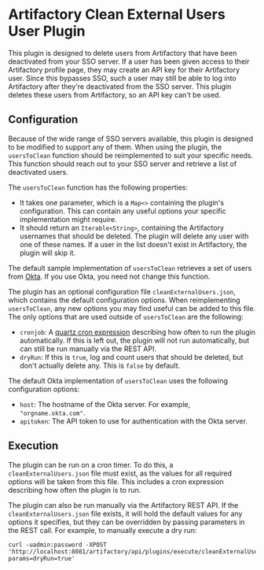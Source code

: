 Artifactory Clean External Users User Plugin
============================================

This plugin is designed to delete users from Artifactory that have been
deactivated from your SSO server. If a user has been given access to their
Artifactory profile page, they may create an API key for their Artifactory user.
Since this bypasses SSO, such a user may still be able to log into Artifactory
after they're deactivated from the SSO server. This plugin deletes these users
from Artifactory, so an API key can't be used.

Configuration
-------------

Because of the wide range of SSO servers available, this plugin is designed to
be modified to support any of them. When using the plugin, the `usersToClean`
function should be reimplemented to suit your specific needs. This function
should reach out to your SSO server and retrieve a list of deactivated users.

The `usersToClean` function has the following properties:

- It takes one parameter, which is a `Map<>` containing the plugin's
  configuration. This can contain any useful options your specific
  implementation might require.
- It should return an `Iterable<String>`, containing the Artifactory usernames
  that should be deleted. The plugin will delete any user with one of these
  names. If a user in the list doesn't exist in Artifactory, the plugin will
  skip it.

The default sample implementation of `usersToClean` retrieves a set of users
from [Okta](https://www.okta.com/). If you use Okta, you need not change this
function.

The plugin has an optional configuration file `cleanExternalUsers.json`, which
contains the default configuration options. When reimplementing `usersToClean`,
any new options you may find useful can be added to this file. The only options
that are used outside of `usersToClean` are the following:

- `cronjob`: A [quartz cron expression][cron] describing how often to run the
  plugin automatically. If this is left out, the plugin will not run
  automatically, but can still be run manually via the REST API.
- `dryRun`: If this is `true`, log and count users that should be deleted, but
  don't actually delete any. This is `false` by default.

[cron]: http://www.quartz-scheduler.org/documentation/quartz-2.x/tutorials/crontrigger.html

The default Okta implementation of `usersToClean` uses the following
configuration options:

- `host`: The hostname of the Okta server. For example, `"orgname.okta.com"`.
- `apitoken`: The API token to use for authentication with the Okta server.

Execution
---------

The plugin can be run on a cron timer. To do this, a `cleanExternalUsers.json`
file must exist, as the values for all required options will be taken from this
file. This includes a cron expression describing how often the plugin is to run.

The plugin can also be run manually via the Artifactory REST API. If the
`cleanExternalUsers.json` file exists, it will hold the default values for any
options it specifies, but they can be overridden by passing parameters in the
REST call. For example, to manually execute a dry run:

``` shell
curl -uadmin:password -XPOST 'http://localhost:8081/artifactory/api/plugins/execute/cleanExternalUsers?params=dryRun=true'
```
